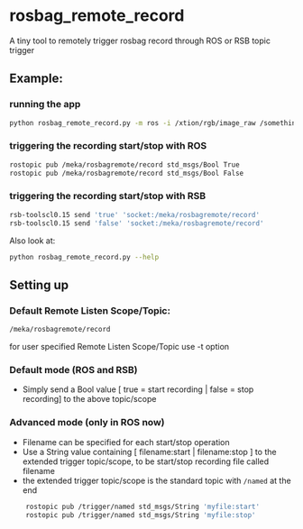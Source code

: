 # rosbag_remote_record

A tiny tool to remotely trigger rosbag record through ROS or RSB topic trigger

## Example:

### running the app
```bash
python rosbag_remote_record.py -m ros -i /xtion/rgb/image_raw /something/else /another/topic -f testfile
```

### triggering the recording start/stop with ROS

```bash
rostopic pub /meka/rosbagremote/record std_msgs/Bool True
rostopic pub /meka/rosbagremote/record std_msgs/Bool False
```

### triggering the recording start/stop with RSB

```bash
rsb-toolscl0.15 send 'true' 'socket:/meka/rosbagremote/record'
rsb-toolscl0.15 send 'false' 'socket:/meka/rosbagremote/record'
```

Also look at:


```bash
python rosbag_remote_record.py --help
```


## Setting up

### Default Remote Listen Scope/Topic:

```bash
/meka/rosbagremote/record
```

for user specified Remote Listen Scope/Topic use -t option

### Default mode (ROS and RSB)

  * Simply send a Bool value [ true = start recording | false = stop recording] to the above topic/scope
  
### Advanced mode (only in ROS now)

  * Filename can be specified for each start/stop operation
  * Use a String value containing [ filename:start | filename:stop ] to the extended trigger topic/scope, to be start/stop recording file called filename
  * the extended trigger topic/scope is the standard topic with ```/named``` at the end

```bash
    rostopic pub /trigger/named std_msgs/String 'myfile:start'
    rostopic pub /trigger/named std_msgs/String 'myfile:stop'
```
